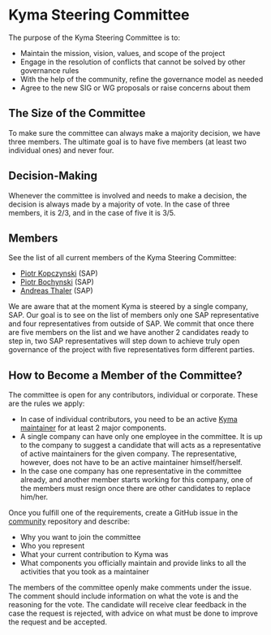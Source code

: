 # Kyma Steering Committee

The purpose of the Kyma Steering Committee is to:
* Maintain the mission, vision, values, and scope of the project
* Engage in the resolution of conflicts that cannot be solved by other governance rules
* With the help of the community, refine the governance model as needed
* Agree to the new SIG or WG proposals or raise concerns about them

## The Size of the Committee

To make sure the committee can always make a majority decision, we have three members. The ultimate goal is to have five members (at least two individual ones) and never four.

## Decision-Making

Whenever the committee is involved and needs to make a decision, the decision is always made by a majority of vote. In the case of three members, it is 2/3, and in the case of five it is 3/5.

## Members

See the list of all current members of the Kyma Steering Committee:

* [Piotr Kopczynski](https://github.com/PK85) (SAP)
* [Piotr Bochynski](https://github.com/pbochynski) (SAP)
* [Andreas Thaler](https://github.com/a-thaler) (SAP)

We are aware that at the moment Kyma is steered by a single company, SAP. Our goal is to see on the list of members only one SAP representative and four representatives from outside of SAP. We commit that once there are five members on the list and we have another 2 candidates ready to step in, two SAP representatives will step down to achieve truly open governance of the project with five representatives form different parties.

## How to Become a Member of the Committee?

The committee is open for any contributors, individual or corporate. These are the rules we apply:

* In case of individual contributors, you need to be an active [Kyma maintainer](01-governance.md#process-for-becoming-a-codeowner) for at least 2 major components.
* A single company can have only one employee in the committee. It is up to the company to suggest a candidate that will acts as a representative of active maintainers for the given company. The representative, however, does not have to be an active maintainer himself/herself.
* In the case one company has one representative in the committee already, and another member starts working for this company, one of the members must resign once there are other candidates to replace him/her.

Once you fulfill one of the requirements, create a GitHub issue in the [community](https://github.com/kyma-project/community) repository and describe:
* Why you want to join the committee
* Who you represent
* What your current contribution to Kyma was
* What components you officially maintain and provide links to all the activities that you took as a maintainer

The members of the committee openly make comments under the issue. The comment should include information on what the vote is and the reasoning for the vote. The candidate will receive clear feedback in the case the request is rejected, with advice on what must be done to improve the request and be accepted.
